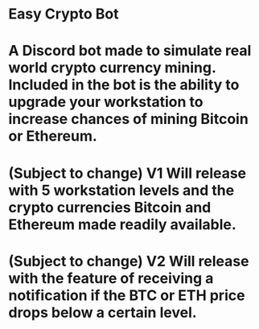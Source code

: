 # Easy Crypto Bot
# A Discord bot made to simulate real world crypto currency mining. Included in the bot is the ability to upgrade your workstation to increase chances of mining Bitcoin or Ethereum.
# (Subject to change) V1 Will release with 5 workstation levels and the crypto currencies Bitcoin and Ethereum made readily available.
# (Subject to change) V2 Will release with the feature of receiving a notification if the BTC or ETH price drops below a certain level.
